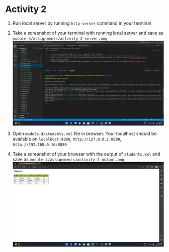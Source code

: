 # Activity 2

1. Run local server by running `http-server` command in your terminal

2. Take a screenshot of your terminal with running local server and save as `module-4/assignments/activity-2-server.png`
![image_info](activity-2-server.png)

3. Open `module-4/students.xml` file in browser. Your localhost should be available on `localhost:8080`, `http://127.0.0.1:8080`, `http://192.168.0.16:8080`

4. Take a screenshot of your browser with the output of `students.xml` and save as `module-4/assignments/activity-2-output.png`
![image_info](activity-2-output.png)